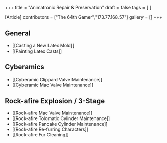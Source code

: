 +++
title = "Animatronic Repair & Preservation"
draft = false
tags = [ ]

[Article]
contributors = ["The 64th Gamer","173.77.168.57"]
gallery = []
+++
##  General ## 

* [[Casting a New Latex Mold]]
* [[Painting Latex Casts]]

##  Cyberamics ## 

* [[Cyberamic Clippard Valve Maintenance]]
* [[Cyberamic Mac Valve Maintenance]]

##  Rock-afire Explosion / 3-Stage ## 

* [[Rock-afire Mac Valve Maintenance]]
* [[Rock-afire Tolomatic Cylinder Maintenance]]
* [[Rock-afire Pancake Cylinder Maintenance]]
* [[Rock-afire Re-furring Characters]]
* [[Rock-afire Fur Cleaning]]